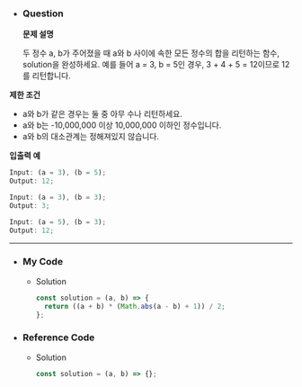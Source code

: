 - ### Question

  **문제 설명**

  두 정수 a, b가 주어졌을 때 a와 b 사이에 속한 모든 정수의 합을 리턴하는 함수, solution을 완성하세요.
  예를 들어 a = 3, b = 5인 경우, 3 + 4 + 5 = 12이므로 12를 리턴합니다.

**제한 조건**

- a와 b가 같은 경우는 둘 중 아무 수나 리턴하세요.
- a와 b는 -10,000,000 이상 10,000,000 이하인 정수입니다.
- a와 b의 대소관계는 정해져있지 않습니다.

**입출력 예**

```jsx
Input: (a = 3), (b = 5);
Output: 12;

Input: (a = 3), (b = 3);
Output: 3;

Input: (a = 5), (b = 3);
Output: 12;
```

---

- ### My Code

  - Solution

    ```jsx
    const solution = (a, b) => {
      return ((a + b) * (Math.abs(a - b) + 1)) / 2;
    };
    ```

- ### Reference Code

  - Solution

    ```jsx
    const solution = (a, b) => {};
    ```
